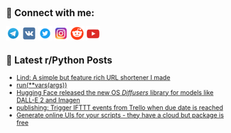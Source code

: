 ## 🔎 Connect with me:
[<img src="https://github.com/bullbesh/bullbesh/blob/main/images/Telegram.png" width="32" height="32" />](https://t.me/bullbesh)
[<img src="https://github.com/bullbesh/bullbesh/blob/main/images/VK.png" width="32" height="32" />](https://vk.com/bullbesh)
[<img src="https://github.com/bullbesh/bullbesh/blob/main/images/Twitter.png" width="32" height="32" />](https://twitter.com/bullbesh1)
[<img src="https://github.com/bullbesh/bullbesh/blob/main/images/Instagram.png" width="32" height="32" />](https://www.instagram.com/bullbesh)
[<img src="https://github.com/bullbesh/bullbesh/blob/main/images/Reddit.png" width="32" height="32" />](https://www.reddit.com/user/bullbesh)
[<img src="https://github.com/bullbesh/bullbesh/blob/main/images/YouTube.png" width="32" height="32" />](https://www.youtube.com/channel/UCtfjRs6uzgq5mfm8S06WTcg)

## 📕 Latest r/Python Posts
<!-- BLOG-POST-LIST:START -->
- [Lind: A simple but feature rich URL shortener I made](https://www.reddit.com/r/Python/comments/waddnu/lind_a_simple_but_feature_rich_url_shortener_i/)
- [run&lpar;**vars&lpar;args&rpar;&rpar;](https://www.reddit.com/r/Python/comments/wacgjq/runvarsargs/)
- [Hugging Face released the new OS *Diffusers* library for models like DALL-E 2 and Imagen](https://www.reddit.com/r/Python/comments/wacfmc/hugging_face_released_the_new_os_diffusers/)
- [publishing: Trigger IFTTT events from Trello when due date is reached](https://www.reddit.com/r/Python/comments/wac8gg/publishing_trigger_ifttt_events_from_trello_when/)
- [Generate online UIs for your scripts - they have a cloud but package is free](https://www.reddit.com/r/Python/comments/wabzo9/generate_online_uis_for_your_scripts_they_have_a/)
<!-- BLOG-POST-LIST:END -->
